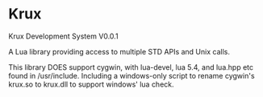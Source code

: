 # Krux

Krux Development System V0.0.1

A Lua library providing access to multiple STD APIs and Unix calls.

This library DOES support cygwin, with lua-devel, lua 5.4, and lua.hpp etc found in /usr/include. Including a
windows-only script to rename cygwin's krux.so to krux.dll to support windows' lua check.